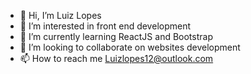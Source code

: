 - 👋 Hi, I’m Luiz Lopes
- 👀 I’m interested in front end development
- 🌱 I’m currently learning ReactJS and Bootstrap
- 💞️ I’m looking to collaborate on websites development
- 📫 How to reach me Luizlopes12@outlook.com

